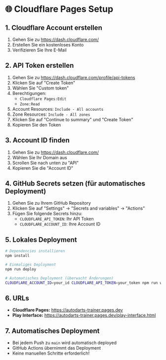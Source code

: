 # 🌐 Cloudflare Pages Setup

## 1. Cloudflare Account erstellen
1. Gehen Sie zu https://dash.cloudflare.com/
2. Erstellen Sie ein kostenloses Konto
3. Verifizieren Sie Ihre E-Mail

## 2. API Token erstellen
1. Gehen Sie zu https://dash.cloudflare.com/profile/api-tokens
2. Klicken Sie auf "Create Token"
3. Wählen Sie "Custom token"
4. Berechtigungen:
   - `Cloudflare Pages:Edit`
   - `Zone:Read`
5. Account Resources: `Include - All accounts`
6. Zone Resources: `Include - All zones`
7. Klicken Sie auf "Continue to summary" und "Create Token"
8. Kopieren Sie den Token

## 3. Account ID finden
1. Gehen Sie zu https://dash.cloudflare.com/
2. Wählen Sie Ihr Domain aus
3. Scrollen Sie nach unten zu "API"
4. Kopieren Sie die "Account ID"

## 4. GitHub Secrets setzen (für automatisches Deployment)
1. Gehen Sie zu Ihrem GitHub Repository
2. Klicken Sie auf "Settings" → "Secrets and variables" → "Actions"
3. Fügen Sie folgende Secrets hinzu:
   - `CLOUDFLARE_API_TOKEN`: Ihr API Token
   - `CLOUDFLARE_ACCOUNT_ID`: Ihre Account ID

## 5. Lokales Deployment
```bash
# Dependencies installieren
npm install

# Einmaliges Deployment
npm run deploy

# Automatisches Deployment (überwacht Änderungen)
CLOUDFLARE_ACCOUNT_ID=your_id CLOUDFLARE_API_TOKEN=your_token npm run watch
```

## 6. URLs
- **Cloudflare Pages:** https://autodarts-trainer.pages.dev
- **Play Interface:** https://autodarts-trainer.pages.dev/play-interface.html

## 7. Automatisches Deployment
- Bei jedem Push zu `main` wird automatisch deployed
- GitHub Actions übernimmt das Deployment
- Keine manuellen Schritte erforderlich!
